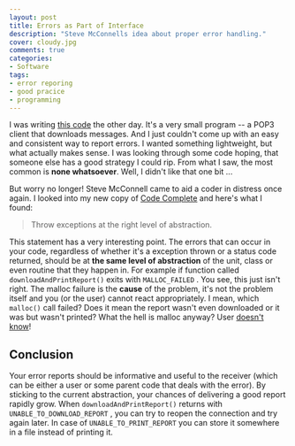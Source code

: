 ```yaml
---
layout: post
title: Errors as Part of Interface
description: "Steve McConnells idea about proper error handling."
cover: cloudy.jpg
comments: true
categories:
- Software
tags:
- error reporing
- good pracice
- programming
---
```

I was writing [this code](https://github.com/astro-/pop3client "pop3client")
the other day. It's a very small program -- a POP3 client that downloads
messages. And I just couldn't come up with an easy and consistent way to report
errors. I wanted something lightweight, but what actually makes sense. I was
looking through some code hoping, that someone else has a good strategy I could
rip. From what I saw, the most common is **none whatsoever**. Well, I didn't
like that one bit ...

But worry no longer! Steve McConnell came to aid a coder in distress once
again. I looked into my new copy of [Code
Complete](http://linuxwell.wordpress.com/2011/08/29/code-complete/) and here's
what I found:

> Throw exceptions at the right level of abstraction.

This statement has a very interesting point. The errors that can occur in your
code, regardless of whether it's a exception thrown or a status code returned,
should be at **the same level of abstraction** of the unit, class or even
routine that they happen in. For example if function called
`downloadAndPrintReport()` exits with `MALLOC_FAILED` . You see, this just
isn't right. The malloc failure is the **cause** of the problem, it's not the
problem itself and you (or the user) cannot react appropriately. I mean, which
`malloc()` call failed? Does it mean the report wasn't even downloaded or it
was but wasn't printed? What the hell is malloc anyway? User [doesn't
know](http://www.youtube.com/watch?v=ZYMnPhp2-uw)!

## Conclusion

Your error reports should be informative and useful to the receiver (which can
be either a user or some parent code that deals with the error). By sticking to
the current abstraction, your chances of delivering a good report rapidly grow.
When `downloadAndPrintReport()` returns with `UNABLE_TO_DOWNLOAD_REPORT` , you
can try to reopen the connection and try again later. In case of
`UNABLE_TO_PRINT_REPORT` you can store it somewhere in a file instead of
printing it.
